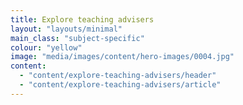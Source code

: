 ```yaml
---
title: Explore teaching advisers
layout: "layouts/minimal"
main_class: "subject-specific"
colour: "yellow"
image: "media/images/content/hero-images/0004.jpg"
content:
  - "content/explore-teaching-advisers/header"
  - "content/explore-teaching-advisers/article"
---
```

